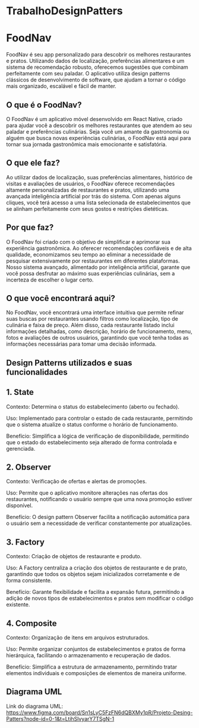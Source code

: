 ﻿# TrabalhoDesignPatters

# FoodNav
FoodNav é seu app personalizado para descobrir os melhores restaurantes e pratos. Utilizando dados de localização, preferências alimentares e um sistema de recomendação robusto, oferecemos sugestões que combinam perfeitamente com seu paladar. O aplicativo utiliza design patterns clássicos de desenvolvimento de software, que ajudam a tornar o código mais organizado, escalável e fácil de manter.

## O que é o FoodNav?

O FoodNav é um aplicativo móvel desenvolvido em React Native, criado para ajudar você a descobrir os melhores restaurantes que atendem ao seu paladar e preferências culinárias. Seja você um amante da gastronomia ou alguém que busca novas experiências culinárias, o FoodNav está aqui para tornar sua jornada gastronômica mais emocionante e satisfatória.

## O que ele faz?

Ao utilizar dados de localização, suas preferências alimentares, histórico de visitas e avaliações de usuários, o FoodNav oferece recomendações altamente personalizadas de restaurantes e pratos, utilizando uma avançada inteligência artificial por trás do sistema. Com apenas alguns cliques, você terá acesso a uma lista selecionada de estabelecimentos que se alinham perfeitamente com seus gostos e restrições dietéticas.

## Por que faz?

O FoodNav foi criado com o objetivo de simplificar e aprimorar sua experiência gastronômica. Ao oferecer recomendações confiáveis e de alta qualidade, economizamos seu tempo ao eliminar a necessidade de pesquisar extensivamente por restaurantes em diferentes plataformas. Nosso sistema avançado, alimentado por inteligência artificial, garante que você possa desfrutar ao máximo suas experiências culinárias, sem a incerteza de escolher o lugar certo.

## O que você encontrará aqui?

No FoodNav, você encontrará uma interface intuitiva que permite refinar suas buscas por restaurantes usando filtros como localização, tipo de culinária e faixa de preço. Além disso, cada restaurante listado inclui informações detalhadas, como descrição, horário de funcionamento, menu, fotos e avaliações de outros usuários, garantindo que você tenha todas as informações necessárias para tomar uma decisão informada.

## Design Patterns utilizados e suas funcionalidades

## 1. State

Contexto: Determina o status do estabelecimento (aberto ou fechado).

Uso: Implementado para controlar o estado de cada restaurante, permitindo que o sistema atualize o status conforme o horário de funcionamento.

Benefício: Simplifica a lógica de verificação de disponibilidade, permitindo que o estado do estabelecimento seja alterado de forma controlada e gerenciada.

## 2. Observer

Contexto: Verificação de ofertas e alertas de promoções.

Uso: Permite que o aplicativo monitore alterações nas ofertas dos restaurantes, notificando o usuário sempre que uma nova promoção estiver disponível.

Benefício: O design pattern Observer facilita a notificação automática para o usuário sem a necessidade de verificar constantemente por atualizações.

## 3. Factory

Contexto: Criação de objetos de restaurante e produto.

Uso: A Factory centraliza a criação dos objetos de restaurante e de prato, garantindo que todos os objetos sejam inicializados corretamente e de forma consistente.

Benefício: Garante flexibilidade e facilita a expansão futura, permitindo a adição de novos tipos de estabelecimentos e pratos sem modificar o código existente.

## 4. Composite

Contexto: Organização de itens em arquivos estruturados.

Uso: Permite organizar conjuntos de estabelecimentos e pratos de forma hierárquica, facilitando o armazenamento e recuperação de dados.

Benefício: Simplifica a estrutura de armazenamento, permitindo tratar elementos individuais e composições de elementos de maneira uniforme.


## Diagrama UML

 Link do diagrama UML: https://www.figma.com/board/Sn1sLyC5FzFN6dQBXMy1pR/Projeto-Desing-Patters?node-id=0-1&t=LtihSlvyarY7TSgN-1
